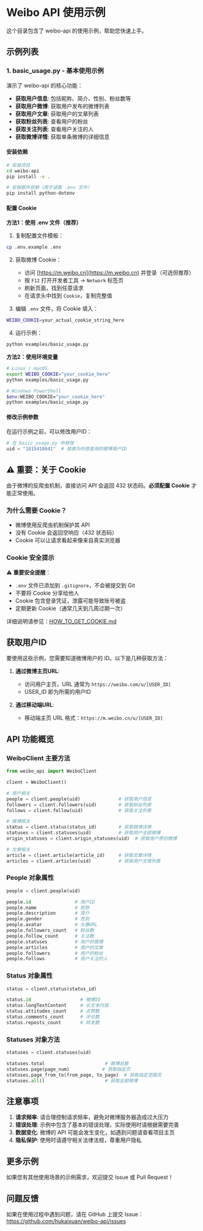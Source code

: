 # Weibo API 使用示例

这个目录包含了 weibo-api 的使用示例，帮助您快速上手。

## 示例列表

### 1. basic_usage.py - 基本使用示例

演示了 weibo-api 的核心功能：

- **获取用户信息**: 包括昵称、简介、性别、粉丝数等
- **获取用户微博**: 获取用户发布的微博列表
- **获取用户文章**: 获取用户的文章列表
- **获取粉丝列表**: 查看用户的粉丝
- **获取关注列表**: 查看用户关注的人
- **获取微博详情**: 获取单条微博的详细信息

#### 安装依赖

```bash
# 安装项目
cd weibo-api
pip install -e .

# 安装额外依赖（用于读取 .env 文件）
pip install python-dotenv
```

#### 配置 Cookie

**方法1：使用 .env 文件（推荐）**

1. 复制配置文件模板：
```bash
cp .env.example .env
```

2. 获取微博 Cookie：
   - 访问 [https://m.weibo.cn](https://m.weibo.cn) 并登录（可选但推荐）
   - 按 `F12` 打开开发者工具 → `Network` 标签页
   - 刷新页面，找到任意请求
   - 在请求头中找到 `Cookie`，复制完整值

3. 编辑 `.env` 文件，将 Cookie 填入：
```bash
WEIBO_COOKIE=your_actual_cookie_string_here
```

4. 运行示例：
```bash
python examples/basic_usage.py
```

**方法2：使用环境变量**

```bash
# Linux / macOS
export WEIBO_COOKIE="your_cookie_here"
python examples/basic_usage.py

# Windows PowerShell
$env:WEIBO_COOKIE="your_cookie_here"
python examples/basic_usage.py
```

#### 修改示例参数

在运行示例之前，可以修改用户ID：

```python
# 在 basic_usage.py 中修改
uid = "1815418641"  # 替换为你想查询的微博用户ID
```

## ⚠️ 重要：关于 Cookie

由于微博的反爬虫机制，直接访问 API 会返回 432 状态码。**必须配置 Cookie** 才能正常使用。

### 为什么需要 Cookie？

- 微博使用反爬虫机制保护其 API
- 没有 Cookie 会返回空响应（432 状态码）
- Cookie 可以让请求看起来像来自真实浏览器

### Cookie 安全提示

⚠️ **重要安全提醒**：
- `.env` 文件已添加到 `.gitignore`，不会被提交到 Git
- 不要将 Cookie 分享给他人
- Cookie 包含登录凭证，泄露可能导致账号被盗
- 定期更新 Cookie（通常几天到几周过期一次）

详细说明请参见：[HOW_TO_GET_COOKIE.md](../HOW_TO_GET_COOKIE.md)

## 获取用户ID

要使用这些示例，您需要知道微博用户的 ID。以下是几种获取方法：

1. **通过微博主页URL**: 
   - 访问用户主页，URL 通常为 `https://weibo.com/u/[USER_ID]`
   - USER_ID 即为所需的用户ID

2. **通过移动端URL**:
   - 移动端主页 URL 格式：`https://m.weibo.cn/u/[USER_ID]`

## API 功能概览

### WeiboClient 主要方法

```python
from weibo_api import WeiboClient

client = WeiboClient()

# 用户相关
people = client.people(uid)              # 获取用户信息
followers = client.followers(uid)        # 获取粉丝列表
follows = client.follow(uid)             # 获取关注列表

# 微博相关
status = client.status(status_id)        # 获取微博详情
statuses = client.statuses(uid)          # 获取用户全部微博
origin_statuses = client.origin_statuses(uid)  # 获取用户原创微博

# 文章相关
article = client.article(article_id)     # 获取文章详情
articles = client.articles(uid)          # 获取用户文章列表
```

### People 对象属性

```python
people = client.people(uid)

people.id                # 用户ID
people.name              # 昵称
people.description       # 简介
people.gender            # 性别
people.avatar            # 头像URL
people.followers_count   # 粉丝数
people.follow_count      # 关注数
people.statuses          # 用户的微博
people.articles          # 用户的文章
people.followers         # 用户的粉丝
people.follows           # 用户关注的人
```

### Status 对象属性

```python
status = client.status(status_id)

status.id                  # 微博ID
status.longTextContent     # 长文本内容
status.attitudes_count     # 点赞数
status.comments_count      # 评论数
status.reposts_count       # 转发数
```

### Statuses 对象方法

```python
statuses = client.statuses(uid)

statuses.total                      # 微博总数
statuses.page(page_num)            # 获取指定页
statuses.page_from_to(from_page, to_page)  # 获取指定范围页
statuses.all()                      # 获取全部微博
```

## 注意事项

1. **请求频率**: 请合理控制请求频率，避免对微博服务器造成过大压力
2. **错误处理**: 示例中包含了基本的错误处理，实际使用时请根据需要完善
3. **数据变化**: 微博的 API 可能会发生变化，如遇到问题请查看项目主页
4. **隐私保护**: 使用时请遵守相关法律法规，尊重用户隐私

## 更多示例

如果您有其他使用场景的示例需求，欢迎提交 Issue 或 Pull Request！

## 问题反馈

如果在使用过程中遇到问题，请在 GitHub 上提交 Issue：
https://github.com/hukaixuan/weibo-api/issues

